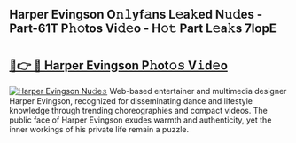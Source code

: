## Harper Evingson O𝚗𝚕yf𝚊ns L𝚎a𝚔ed N𝚞𝚍es - Part-61T P𝚑𝚘tos Vi𝚍𝚎o - H𝚘𝚝 Part L𝚎a𝚔s 7lopE

# <h2><a href="http://kfbaqh.oniu.top/?m=Harper+Evingson">🔗👉 🔴 Harper Evingson P𝚑ot𝚘𝚜 V𝚒d𝚎o</a></h2>

[![Harper Evingson Nu𝚍e𝚜](https://i.imgur.com/0qMVB7G.gif)](http://kfbaqh.oniu.top/?m=Harper+Evingson)
Web-based entertainer and multimedia designer Harper Evingson, recognized for disseminating dance and lifestyle knowledge through trending choreographies and compact videos. The public face of Harper Evingson exudes warmth and authenticity, yet the inner workings of his private life remain a puzzle.  

